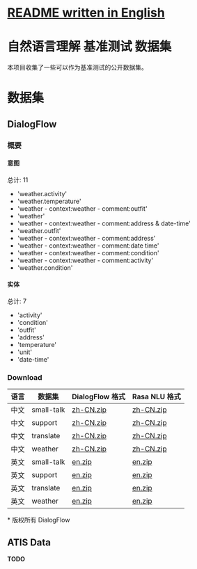 # [README written in English](README.en-US.md)

# 自然语言理解 基准测试 数据集
本项目收集了一些可以作为基准测试的公开数据集。

# 数据集
## DialogFlow

### 概要

#### 意图

总计: 11

* 'weather.activity'
* 'weather.temperature'
* 'weather - context:weather - comment:outfit'
* 'weather'
* 'weather - context:weather - comment:address & date-time'
* 'weather.outfit'
* 'weather - context:weather - comment:address'
* 'weather - context:weather - comment:date time'
* 'weather - context:weather - comment:condition'
* 'weather - context:weather - comment:activity'
* 'weather.condition'

#### 实体

总计: 7

* 'activity'
* 'condition'
* 'outfit'
* 'address'
* 'temperature'
* 'unit'
* 'date-time'

### Download

| 语言  | 数据集        | DialogFlow 格式                                                          | Rasa NLU 格式                                                      |
|-----|------------|------------------------------------------------------------------------|------------------------------------------------------------------|
| 中文  | small-talk | [zh-CN.zip](dataset/dialogflow/small-talk/dialogflow_format/zh-CN.zip) | [zh-CN.zip](dataset/dialogflow/small-talk/rasa_format/zh-CN.zip) |
| 中文  | support    | [zh-CN.zip](dataset/dialogflow/support/dialogflow_format/zh-CN.zip)    | [zh-CN.zip](dataset/dialogflow/support/rasa_format/zh-CN.zip)    |
| 中文  | translate  | [zh-CN.zip](dataset/dialogflow/translate/dialogflow_format/zh-CN.zip)  | [zh-CN.zip](dataset/dialogflow/translate/rasa_format/zh-CN.zip)  |
| 中文  | weather    | [zh-CN.zip](dataset/dialogflow/weather/dialogflow_format/zh-CN.zip)    | [zh-CN.zip](dataset/dialogflow/weather/rasa_format/zh-CN.zip)    |
| 英文  | small-talk | [en.zip](dataset/dialogflow/small-talk/dialogflow_format/en.zip)       | [en.zip](dataset/dialogflow/small-talk/rasa_format/en.zip)       |
| 英文  | support    | [en.zip](dataset/dialogflow/support/dialogflow_format/en.zip)          | [en.zip](dataset/dialogflow/support/rasa_format/en.zip)          |
| 英文  | translate  | [en.zip](dataset/dialogflow/translate/dialogflow_format/en.zip)        | [en.zip](dataset/dialogflow/translate/rasa_format/en.zip)        |
| 英文  | weather    | [en.zip](dataset/dialogflow/weather/dialogflow_format/en.zip)          | [en.zip](dataset/dialogflow/weather/rasa_format/en.zip)          |

\* 版权所有 DialogFlow

## ATIS Data
**TODO**
